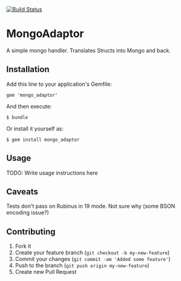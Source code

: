 [![Build Status](https://secure.travis-ci.org/JonRowe/MongoAdaptor.png)](http://travis-ci.org/JonRowe/MongoAdaptor)
# MongoAdaptor

A simple mongo handler. Translates Structs into Mongo and back.

## Installation

Add this line to your application's Gemfile:

    gem 'mongo_adaptor'

And then execute:

    $ bundle

Or install it yourself as:

    $ gem install mongo_adaptor

## Usage

TODO: Write usage instructions here

## Caveats

Tests don't pass on Rubinus in 19 mode. Not sure why (some BSON encoding
issue?)

## Contributing

1. Fork it
2. Create your feature branch (`git checkout -b my-new-feature`)
3. Commit your changes (`git commit -am 'Added some feature'`)
4. Push to the branch (`git push origin my-new-feature`)
5. Create new Pull Request
